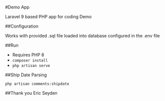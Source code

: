 #Demo App

Laravel 9 based PHP app for coding Demo

##Configuration

Works with provided .sql file loaded into database configured in the .env file

##Run

 - Requires PHP 8
 - `composer install`
 - `php artisan serve`

 ##Ship Date Parsing

`php artisan comments:shipdate`

##Thank you
Eric Seyden